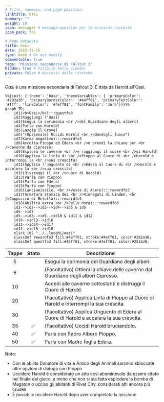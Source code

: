 ```yaml
---
# Title, summary, and page position.
linktitle: Oasi
summary: ""
weight: 10
icon: messages # message-question per le missioni nascoste
icon_pack: fas

# Page metadata.
title: Oasi
date: 2022-11-15
type: book # Do not modify.
commentable: true
tags: "Missioni secondarie di Fallout 3"
hidden: true # Visibile nella sidebar
private: false # Nascosto dalle ricerche
---
```


*Oasi* è una missione secondaria di Fallout 3. È data da Harold all'Oasi.


```mermaid
%%{init: {'theme': 'base', 'themeVariables': { 'primaryColor': '#282a36', 'primaryBorderColor': '#4eff01', 'primaryTextColor': '#fff', 'lineColor': '#4eff01', 'fontFamily': 'Jura'}}}%%
graph TD;
    id1(<b>Oasi</b>):::questfo3
    id2(Raggiungi l'Oasi)
    id3(Esegui la cerimonia <br />del Guardiano degli alberi)
    id4(Parla con Harold)
    id5(Lascia il Grove)
    id6("(Opzionale) Uccidi Harold <br />dandogli fuoco")
    id7(Karma negativo):::rewardfo3 
    id8(Ascolta Pioppo ed Edera <br />e prendi la chiave per <br />caverne da Cipresso)
    id9(Esplora le caverne <br />e raggiungi il cuore <br />di Harold)
    id10(Applica la linfa di <br />Pioppo al Cuore di <br />Harold e interrompi la <br />sua crescita)
    id11(Applica l'unguento di <br />Edera al Cuore di <br />Harold e accelera la <br />sua crescita)
    id12(Distruggi il <br />cuore di Harold)
    id13(Parla con Pioppo)
    id14(Parla con Edera) 
    id15(Parla con Pioppo)
    id16(Lanciamissile, <br />Veste di Acero):::rewardfo3
    id17(Armatura atomica dei <br />Rinnegati di Linden, <br />Cappuccio di Betulla):::rewardfo3
    id18(Abilità extra <br />Pelle dura):::rewardfo3
    id1-->id2-->id3-->id4-->id5 & id6
    id6-->id7
    id5-->id8-->id9-->id10 & id11 & id12
    id10-->id13-->id16
    id11-->id14-->id17
    id12-->id15-->id18
    click id2 "../..luoghi/oasi"
    classDef rewardfo3 fill:#4eff01, stroke:#4eff01, color:#282a36;
    classDef questfo3 fill:#4eff01, stroke:#4eff01, color:#282a36;
```

| Tappe |       Stato        | Descrizione                                                                            |
| :---: | :----------------: | -------------------------------------------------------------------------------------- |
|   5   |                    | Esegui la cerimonia del Guardiano degli alberi.                                        |
|   8   |                    | (Facoltativo) Ottieni la chiave delle caverne dal Guardiano degli alberi Cipresso.     |
|  10   |                    | Accedi alle caverne sottostanti e distruggi il Cuore di Harold.                        |
|  20   |                    | (Facoltativo) Applica Linfa di Pioppo al Cuore di Harold e interrompi la sua crescita. |
|  30   |                    | (Facoltativo) Applica Unguento di Edera al Cuore di Harold e accelera la sua crescita. |
|  35   | :white_check_mark: | (Facoltativo) Uccidi Harold bruciandolo.                                               |
|  40   | :white_check_mark: | Parla con Padre Albero Pioppo.                                                         |
|  50   | :white_check_mark: | Parla con Madre foglia Edera.                                                          |

Note:
- Con le abilità Donatore di vita e Amico degli Animali saranno sbloccate altre opzioni di dialogo con Pioppo
- Uccidere Harold è considerato un atto così abominevole da essere citato nel finale del gioco, a meno che non si sia fatta esplodere la bomba di Megaton o ucciso gli abitanti di Rivet City, considerati atti ancora più crudeli
- È possibile uccidere Harold dopo aver completato la missione